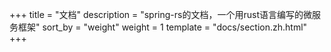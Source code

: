 +++
title = "文档"
description = "spring-rs的文档，一个用rust语言编写的微服务框架"
sort_by = "weight"
weight = 1
template = "docs/section.zh.html"
+++
